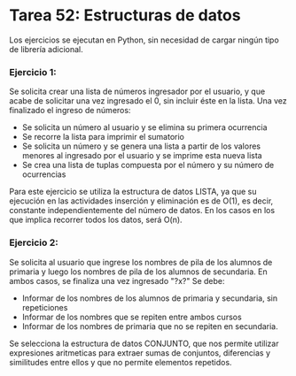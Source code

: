 # Tarea 52: Estructuras de datos

Los ejercicios se ejecutan en Python, sin necesidad de cargar ningún tipo de librería adicional. 

### Ejercicio 1: 

Se solicita crear una lista de números ingresador por el usuario, y que acabe de solicitar una vez ingresado el 0, sin incluir éste en la lista.
Una vez finalizado el ingreso de números:
  - Se solicita un número al usuario y se elimina su primera ocurrencia
  - Se recorre la lista para imprimir el sumatorio
  - Se solicita un número y se genera una lista a partir de los valores menores al ingresado por el usuario y se imprime esta nueva lista
  - Se crea una lista de tuplas compuesta por el número y su número de ocurrencias

Para este ejercicio se utiliza la estructura de datos LISTA, ya que su ejecución en las actividades inserción y eliminación es de O(1), es decir, constante independientemente del número de datos.
En los casos en los que implica recorrer todos los datos, será O(n).

### Ejercicio 2:

Se solicita al usuario que ingrese los nombres de pila de los alumnos de primaria y luego los nombres de pila de los alumnos de secundaria. En ambos casos, se finaliza una vez ingresado "?x?"
Se debe:
  - Informar de los nombres de los alumnos de primaria y secundaria, sin repeticiones
  - Informar de los nombres que se repiten entre ambos cursos
  - Informar de los nombres de primaria que no se repiten en secundaria.

Se selecciona la estructura de datos CONJUNTO, que nos permite utilizar expresiones aritmeticas para extraer sumas de conjuntos, diferencias y similitudes entre ellos y que no permite elementos repetidos.

